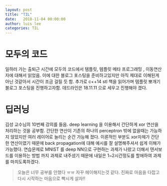 ```yaml
---
layout: post
title: "TIL"
date:   2018-11-04 00:00:00
author: luis lee
categories: TIL
---
```

# 모두의 코드
일하러 가는 출퇴근 시간에 모두의 코드에서 템플릿, 템플릿 메타 프로그래밍 , 이동연산자에 대해서 읽었음.
이에 대한 블로그 포스팅을 준비하고있지만 아직 제대로 이해된게 아닌 것같아서 시간이 조금 걸릴 듯 함.
추가로 c++14 stl 책을 읽어가며 템플릿 뽀개기 블로그 포스팅을 진행하고자함.
데드라인은 18.11.11 으로 세우고 진행해야 겠다.

# 딥러닝
김성 교수님의 10번째 강의를 들음. deep learning 을 이용해서 간단하게 xor 연산을 처리하는 것을 공부함.
간단한 연산이 기존의 하나의 perceptron 밖에 없을때는 가능하지 않았지만 여러 레이어로 늘리는 순간 가능해 졌다.
이론적인 부분도 xor자체가 간단한 연산이였기 때문에 back propagation에 대해 예시를 잘 설명해주셔서 쉽게 이해가 가능했다.
연습문제로 MNIST 를 deep NN으로 구현하는 과제가 나왔고 더해서 텐서보드를 이용하는 방법 까지 과제로 내주셨기 때문에
내일은 1~2시간정도를 할애하여 과제를 마치도록하겠다.

> 오늘은 너무 공부를 안했다 ㅠㅠ 자꾸 헤이해지는것 같다. 진짜로 마음을 다잡고 다시 시작하는 마음으로 빡시게 살자!!